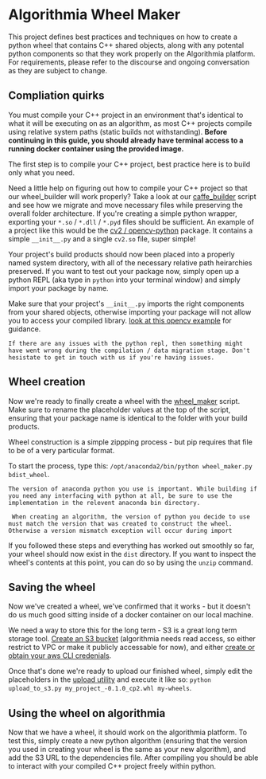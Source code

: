 # Algorithmia Wheel Maker

This project defines best practices and techniques on how to create a python wheel that contains C++ shared objects, along with any potental python components so that they work properly on the Algorithmia platform. For requirements, please refer to the discourse and ongoing conversation as they are subject to change.


## Compliation quirks

You must compile your C++ project in an environment that's identical to what it will be executing on as an algorithm, as most C++ projects compile using relative system paths (static builds not withstanding).
__Before continuing in this guide, you should already have terminal access to a running docker container using the provided image.__

The first step is to compile your C++ project, best practice here is to build only what you need.

Need a little help on figuring out how to compile your C++ project so that our wheel_builder will work properly? Take a look at our [caffe_builder][caffe_builder] script and see how we migrate and move necessary files while preserving the overall folder architecture.
If you're creating a simple python wrapper, exporting your `*.so` / `*.dll` / `*.pyd` files should be sufficient. An example of a project like this would be the [cv2 / opencv-python][cv2] package. It contains a simple ```__init__.py``` and a single ```cv2.so``` file, super simple!


Your project's build products should now been placed into a properly named system directory, with all of the necessary relative path heirarchies preserved. If you want to test out your package now, simply open up a python REPL (aka type in `python` into your terminal window) and simply import your package by name.

Make sure that your project's `__init__.py` imports the right components from your shared objects, otherwise importing your package will not allow you to access your compiled library. [look at this opencv example][cv2_init] for guidance.

`If there are any issues with the python repl, then something might have went wrong during the compilation / data migration stage. Don't hesistate to get in touch with us if you're having issues.`

## Wheel creation

Now we're ready to finally create a wheel with the [wheel_maker][whl_mkr] script. Make sure to rename the placeholder values at the top of the script, ensuring that your package name is identical to the folder with your build products.

Wheel construction is a simple zippping process - but pip requires that file to be of a very particular format.

To start the process, type this: `/opt/anaconda2/bin/python wheel_maker.py bdist_wheel`.

`The version of anaconda python you use is important. While building if you need any interfacing with python at all, be sure to use the implementation in the relevent anaconda bin directory.`

` When creating an algorithm, the version of python you decide to use must match the version that was created to construct the wheel. Otherwise a version mismatch exception will occur during import`

If you followed these steps and everything has worked out smoothly so far, your wheel should now exist in the `dist` directory. If you want to inspect the wheel's contents at this point, you can do so by using the `unzip` command.

## Saving the wheel

Now we've created a wheel, we've confirmed that it works - but it doesn't do us much good sitting inside of a docker container on our local machine.

We need a way to store this for the long term - S3 is a great long term storage tool. [Create an S3 bucket][aws_bucket] (algorithmia needs read access, so either restrict to VPC or make it publicly accessable for now), and either [create or obtain your aws CLI credenials][aws_creds].

Once that's done we're ready to upload our finished wheel, simply edit the placeholders in the [upload utility][upload] and execute it like so: `python upload_to_s3.py my_project_-0.1.0_cp2.whl my-wheels`.


## Using the wheel on algorithmia
Now that we have a wheel, it should work on the algorithmia platform. To test this, simply create a new python algorithm (ensuring that the version you used in creating your wheel is the same as your new algorithm), and add the S3 URL to the dependencies file.
After compiling you should be able to interact with your compiled C++ project freely within python.



[aws_bucket]: https://docs.aws.amazon.com/AmazonS3/latest/gsg/CreatingABucket.html
[whl_mkr]: https://github.com/algorithmiaio/wheel_maker/blob/master/wheel_maker.py
[aws_creds]: https://docs.aws.amazon.com/general/latest/gr/aws-security-credentials.html
[upload]: https://github.com/algorithmiaio/wheel_maker/blob/master/upload_to_s3.py
[caffe_builder]: https://github.com/algorithmiaio/wheel_maker/blob/master/caffe_builder.py
[cv2]: https://github.com/skvark/opencv-python
[cv2_init]: https://github.com/skvark/opencv-python/blob/master/cv2/__init__.py#L4-L5